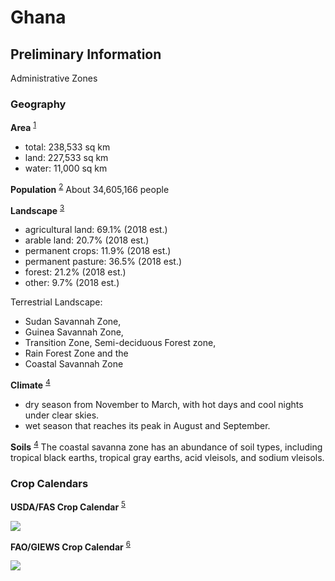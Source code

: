 # Ghana

## Preliminary Information
<!-- References -->
[1]: https://www.cia.gov/the-world-factbook/countries/ghana/
[2]: https://www.worldometers.info/world-population/ghana-population/
[3]: https://www.cia.gov/the-world-factbook/countries/ghana/
[4]: https://www.britannica.com/place/Ghana/Soils
[5]: https://ipad.fas.usda.gov/countrysummary/default.aspx?id=GH
[6]: https://www.fao.org/giews/countrybrief/country.jsp?code=GHA&lang=ar

Administrative Zones

### Geography
**Area** <sup>[1]</sup>
- total: 238,533 sq km
- land: 227,533 sq km
- water: 11,000 sq km

**Population** <sup>[2]</sup>
About 34,605,166 people

**Landscape** <sup>[3]</sup>
- agricultural land: 69.1% (2018 est.)
- arable land: 20.7% (2018 est.)
- permanent crops: 11.9% (2018 est.)
- permanent pasture: 36.5% (2018 est.)
- forest: 21.2% (2018 est.)
- other: 9.7% (2018 est.)

Terrestrial Landscape:
- Sudan Savannah Zone, 
- Guinea Savannah Zone, 
- Transition Zone, Semi-deciduous Forest zone, 
- Rain Forest Zone and the 
- Coastal Savannah Zone 

**Climate** <sup>[4]</sup>
- dry season from November to March, with hot days and cool nights under clear skies.
- wet season that reaches its peak in August and September. 

**Soils** <sup>[4]</sup>
The coastal savanna zone has an abundance of soil types, including tropical black earths, tropical gray earths, acid vleisols, and sodium vleisols.


### Crop Calendars
**USDA/FAS Crop Calendar** <sup>[5]</sup>

<img src="https://ipad.fas.usda.gov/countrysummary/images/GH/cropcalendar/wafrica_gh_calendar.png" />

**FAO/GIEWS Crop Calendar** <sup>[6]</sup>

<img src="https://www.fao.org/giews/countrybrief/country/GHA/graphics/1_2023-11-13.jpg" />


